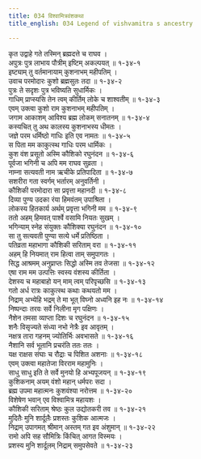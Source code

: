 ```yaml
---
title: 034 विश्वामित्रवंशकथा
title_english: 034 Legend of vishvamitra s ancestry

---
```

कृत उद्वाहे गते तस्मिन् ब्रह्मदत्ते च राघव ।  
अपुत्रः पुत्र लाभाय पौत्रीम् इष्टिम् अकल्पयत् ॥ १-३४-१  
इष्ट्याम् तु वर्तमानायाम् कुशनाभम् महीपतिम् ।  
उवाच परमोदारः कुशो ब्रह्मसुतः तदा ॥ १-३४-२  
पुत्रः ते सदृशः पुत्र भविष्यति सुधार्मिकः ।  
गाधिम् प्राप्स्यसि तेन त्वम् कीर्तिम् लोके च शाश्वतीम् ॥ १-३४-३  
एवम् उक्त्वा कुशो राम कुशनाभम् महीपतिम् ।  
जगाम आकाशम् आविश्य ब्रह्म लोकम् सनातनम् ॥ १-३४-४  
कस्यचित् तु अथ कालस्य कुशनाभस्य धीमतः ।  
जज्ञे परम धर्मिष्ठो गाधिः इति एव नामतः ॥ १-३४-५  
स पिता मम काकुत्स्थ गाधिः परम धार्मिकः ।  
कुश वंश प्रसूतो अस्मि कौशिको रघुनंदन ॥ १-३४-६  
पूर्वजा भगिनी च अपि मम राघव सुव्रता ।  
नाम्ना सत्यवती नाम ऋचीके प्रतिपादिता ॥ १-३४-७  
सशरीरा गता स्वर्गम् भर्तारम् अनुवर्तिनी ।  
कौशिकी परमोदारा सा प्रवृत्ता महानदी ॥ १-३४-८  
दिव्या पुण्य उदका रंया हिमवंतम् उपाश्रिता ।  
लोकस्य हितकार्य अर्थम् प्रवृत्ता भगिनी मम ॥ १-३४-९  
ततो अहम् हिमवत् पार्श्वे वसामि नियतः सुखम् ।  
भगिन्याम् स्नेह संयुक्तः कौशिक्या रघुनंदन ॥ १-३४-१०  
सा तु सत्यवती पुण्या सत्ये धर्मे प्रतिष्ठिता ।  
पतिव्रता महाभागा कौशिकी सरिताम् वरा ॥ १-३४-११  
अहम् हि नियमात् राम हित्वा ताम् समुपागतः ।  
सिद्ध आश्रमम् अनुप्राप्तः सिद्धो अस्मि तव तेजसा ॥ १-३४-१२  
एषा राम मम उत्पत्तिः स्वस्य वंशस्य कीर्तिता ।  
देशस्य च महाबाहो यन् माम् त्वम् परिपृच्छसि ॥ १-३४-१३  
गतो अर्ध रात्रः काकुत्स्थ कथाः कथयतो मम ।  
निद्राम् अभ्येहि भद्रम् ते मा भूत् विघ्नो अध्वनि इह नः ॥ १-३४-१४  
निष्पन्दाः तरवः सर्वे निलीना मृग पक्षिणः ।  
नैशेन तमसा व्याप्ता दिशः च रघुनंदन ॥ १-३४-१५  
शनैः विसृज्यते संध्या नभो नेत्रैः इव आवृतम् ।  
नक्षत्र तारा गहनम् ज्योतिर्भिः अवभासते ॥ १-३४-१६  
नैशानि सर्व भूतानि प्रचरंति ततः ततः ।  
यक्ष राक्षस संघाः च रौद्राः च पिशित अशनाः ॥ १-३४-१८  
एवम् उक्त्वा महातेजा विरराम महामुनिः ।  
साधु साधु इति ते सर्वे मुनयो हि अभ्यपूजयन् ॥ १-३४-१९  
कुशिकनाम् अयम् वंशो महान् धर्मपरः सदा ।  
ब्रह्म उपमा महात्मनः कुशवंश्या नरोत्तम ॥ १-३४-२०  
विशेषेण भवान् एव विश्वामित्र महायशः ।  
कौशिकी सरिताम् श्रेष्ठः कुल उद्योतकरी तव ॥ १-३४-२१  
मुदितैः मुनि शार्दूलैः प्रशस्तः कुशिक आत्मजः ।  
निद्राम् उपागमत् श्रीमान् अस्तम् गत इव अंशुमान् ॥ १-३४-२२  
रामो अपि सह सौमित्रिः किंचित् आगत विस्मयः ।  
प्रशस्य मुनि शार्दूलम् निद्राम् समुपसेवते ॥ १-३४-२३